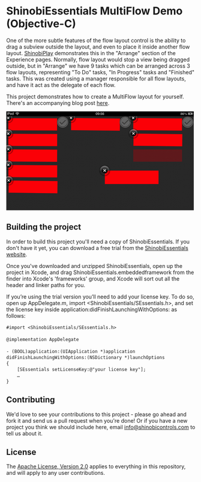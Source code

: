 ShinobiEssentials MultiFlow Demo (Objective-C)
=====================

One of the more subtle features of the flow layout control is the ability to drag a subview outside the layout, and even to place it inside another flow layout. [ShinobiPlay](http://www.shinobicontrols.com/shinobiplay/) demonstrates this in the "Arrange" section of the Experience pages. Normally, flow layout would stop a view being dragged outside, but in "Arrange" we have 9 tasks which can be arranged across 3 flow layouts, representing "To Do" tasks, "In Progress" tasks and "Finished" tasks. This was created using a manager responsible for all flow layouts, and have it act as the delegate of each flow.

This project demonstrates how to create a MultiFlow layout for yourself. There's an accompanying blog post [here](http://www.shinobicontrols.com/blog/posts/2013/02/27/flow-by-flow/).

![Screenshot](screenshot.png?raw=true)

Building the project
------------------

In order to build this project you'll need a copy of ShinobiEssentials. If you don't have it yet, you can download a free trial from the [ShinobiEssentials website](http://www.shinobicontrols.com/shinobiessentials/).

Once you've downloaded and unzipped ShinobiEssentials, open up the project in Xcode, and drag ShinobiEssentials.embeddedframework from the finder into Xcode's 'frameworks' group, and Xcode will sort out all the header and linker paths for you.

If you’re using the trial version you’ll need to add your license key. To do so, open up AppDelegate.m, import <ShinobiEssentials/SEssentials.h>, and set the license key inside application:didFinishLaunchingWithOptions: as follows:

    #import <ShinobiEssentials/SEssentials.h>

    @implementation AppDelegate

    - (BOOL)application:(UIApplication *)application didFinishLaunchingWithOptions:(NSDictionary *)launchOptions
    {
        [SEssentials setLicenseKey:@"your license key"];
        …
    }

Contributing
------------

We'd love to see your contributions to this project - please go ahead and fork it and send us a pull request when you're done! Or if you have a new project you think we should include here, email info@shinobicontrols.com to tell us about it.

License
-------

The [Apache License, Version 2.0](license.txt) applies to everything in this repository, and will apply to any user contributions.

